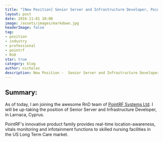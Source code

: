 ```yaml
---
title: "[New Position] Senior Server and Infrastructure Developer, PointRF Systems"
layout: post
date: 2016-11-01 10:00
image: /assets/images/markdown.jpg
headerImage: false
tag:
- position
- industry
- professional
- pointrf
- RnD
star: true
category: blog
author: nicholas
description: New Position -  Senior Server and Infrastructure Developer
---
```


## Summary:
As of today, I am joining the awesome RnD team of [PointRF Systems Ltd](http://www.pointrf.com).
I will be up-taking the position of Senior Server and Infrastructure Developer,
in Larnaca, Cyprus.

PointRF's innovative product family provides real-time location-awareness,
vitals monitoring and infotainment functions to skilled nursing facilities in
the US Long Term Care market.
